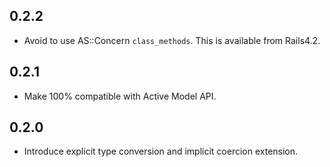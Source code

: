 ## 0.2.2
* Avoid to use AS::Concern `class_methods`. This is available from Rails4.2.

## 0.2.1
* Make 100% compatible with Active Model API.

## 0.2.0
* Introduce explicit type conversion and implicit coercion extension.
